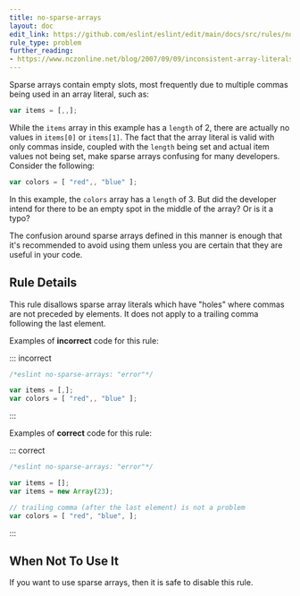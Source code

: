 ```yaml
---
title: no-sparse-arrays
layout: doc
edit_link: https://github.com/eslint/eslint/edit/main/docs/src/rules/no-sparse-arrays.md
rule_type: problem
further_reading:
- https://www.nczonline.net/blog/2007/09/09/inconsistent-array-literals/
---
```




Sparse arrays contain empty slots, most frequently due to multiple commas being used in an array literal, such as:

```js
var items = [,,];
```

While the `items` array in this example has a `length` of 2, there are actually no values in `items[0]` or `items[1]`. The fact that the array literal is valid with only commas inside, coupled with the `length` being set and actual item values not being set, make sparse arrays confusing for many developers. Consider the following:

```js
var colors = [ "red",, "blue" ];
```

In this example, the `colors` array has a `length` of 3. But did the developer intend for there to be an empty spot in the middle of the array? Or is it a typo?

The confusion around sparse arrays defined in this manner is enough that it's recommended to avoid using them unless you are certain that they are useful in your code.

## Rule Details

This rule disallows sparse array literals which have "holes" where commas are not preceded by elements. It does not apply to a trailing comma following the last element.

Examples of **incorrect** code for this rule:

::: incorrect

```js
/*eslint no-sparse-arrays: "error"*/

var items = [,];
var colors = [ "red",, "blue" ];
```

:::

Examples of **correct** code for this rule:

::: correct

```js
/*eslint no-sparse-arrays: "error"*/

var items = [];
var items = new Array(23);

// trailing comma (after the last element) is not a problem
var colors = [ "red", "blue", ];
```

:::

## When Not To Use It

If you want to use sparse arrays, then it is safe to disable this rule.
